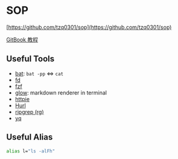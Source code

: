 # SOP

[https://github.com/tzq0301/sop](https://github.com/tzq0301/sop)

[GitBook 教程](https://jiangminggithub.github.io/gitbook/)

## Useful Tools

* [bat](https://github.com/sharkdp/bat): `bat -pp` <=> `cat`
* [fd](https://github.com/sharkdp/fd)
* [fzf](https://github.com/junegunn/fzf)
* [glow](https://github.com/charmbracelet/glow): markdown renderer in terminal
* [httpie](https://github.com/httpie/cli)
* [Hurl](https://hurl.dev/)
* [ripgrep (rg)](https://github.com/BurntSushi/ripgrep)
* [yq](https://github.com/mikefarah/yq)

## Useful Alias

```bash
alias l="ls -alFh"
```
